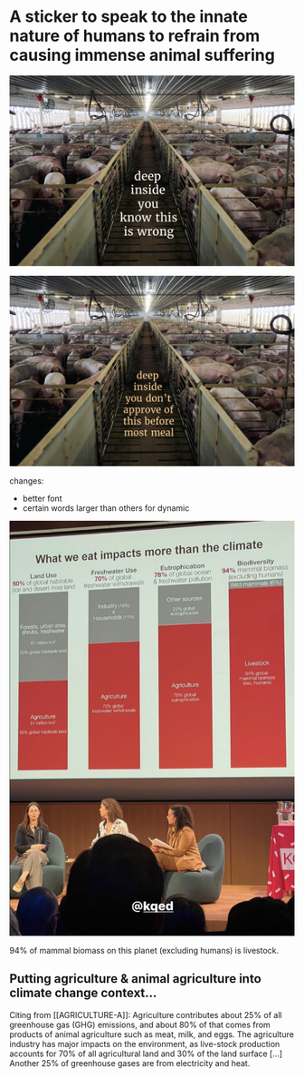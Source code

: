 # A sticker to speak to the innate nature of humans to refrain from causing immense animal suffering 

![](../media/MMSMeatStickA-01.png)


![](../media/MMSMeatStickA-02.png)

changes:
- better font
- certain words larger than others for dynamic


![](../media/cleanshot_2023-12-03-at-19-52-44@2x.png)

94% of mammal biomass on this planet (excluding humans) is livestock. 

## Putting agriculture & animal agriculture into climate change context...
Citing from [[AGRICULTURE-A]]: Agriculture contributes about 25% of  all greenhouse gas (GHG) emissions, and about 80% of  that comes from products of  animal agriculture such as meat, milk, and eggs. The agriculture industry has major impacts on the environment, as live-stock production accounts for 70% of  all agricultural land and 30% of  the land surface [...] Another 25% of  greenhouse gases are from electricity and heat.

